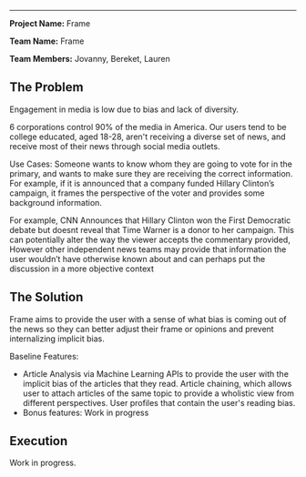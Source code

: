 ---
**Project Name:** Frame

**Team Name:** Frame

**Team Members:** Jovanny, Bereket, Lauren  


## The Problem 
Engagement in media is low due to bias and lack of diversity.   

6 corporations control 90% of the media in America. Our users tend to be college educated, aged 18-28, aren't receiving a diverse set of news, and receive most of their news through social media outlets. 

Use Cases:  Someone wants to know whom they are going to vote for in the primary, and wants to make sure they are receiving the correct information.  For example, if it is announced that a company funded Hillary Clinton’s campaign, it frames the perspective of the voter and provides some background information.

For example, CNN Announces that Hillary Clinton won the First Democratic debate but doesnt reveal that Time Warner is a donor to her campaign. This can potentially alter the way the viewer accepts the commentary provided, However other independent news teams may provide that information the user wouldn’t have otherwise known about and can perhaps put the discussion in a more objective context

## The Solution 
Frame aims to provide the user with a sense of what bias is coming out of the news so they can better adjust their frame or opinions and prevent internalizing implicit bias.

Baseline Features:
  *  Article Analysis via Machine Learning APIs to provide the user with the implicit bias of the articles that they read. Article chaining, which allows user to attach articles of the same topic to provide a wholistic view from different perspectives. User profiles that contain the user's reading bias.
  *  Bonus features: Work in progress

## Execution
Work in progress.


